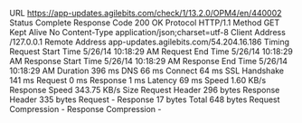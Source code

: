 URL https://app-updates.agilebits.com/check/1/13.2.0/OPM4/en/440002
Status  Complete
Response Code   200 OK
Protocol    HTTP/1.1
Method  GET
Kept Alive  No
Content-Type    application/json;charset=utf-8
Client Address  /127.0.0.1
Remote Address  app-updates.agilebits.com/54.204.16.186
Timing
Request Start Time  5/26/14 10:18:29 AM
Request End Time    5/26/14 10:18:29 AM
Response Start Time 5/26/14 10:18:29 AM
Response End Time   5/26/14 10:18:29 AM
Duration    396 ms
DNS 66 ms
Connect 64 ms
SSL Handshake   141 ms
Request 0 ms
Response    1 ms
Latency 69 ms
Speed   1.60 KB/s
Response Speed  343.75 KB/s
Size
Request Header  296 bytes
Response Header 335 bytes
Request -
Response    17 bytes
Total   648 bytes
Request Compression -
Response Compression    -

